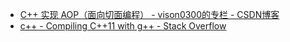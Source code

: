 - [C++ 实现 AOP（面向切面编程） - vison0300的专栏 - CSDN博客](https://blog.csdn.net/vison0300/article/details/50634462)
- [c++ - Compiling C++11 with g++ - Stack Overflow](https://stackoverflow.com/questions/10363646/compiling-c11-with-g)
